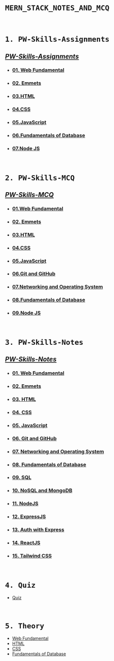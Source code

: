 # **`MERN_STACK_NOTES_AND_MCQ`**

<br>

# `1. PW-Skills-Assignments`
## [**_PW-Skills-Assignments_**](./PW-Skills-Assignments/ "PW-Skills-Assignments")
- ### [01. Web Fundamental](./PW-Skills-Assignments/01.%20Web%20Fundamental/ "Web Fundamental Assignments")
- ### [02. Emmets](./PW-Skills-Assignments/02.%20Emmets/ "Emmets Assignments")
- ### [03.HTML](./PW-Skills-Assignments/03.HTML/ "HTML Assignments")
- ### [04.CSS](./PW-Skills-Assignments/04.CSS/ "CSS Assignments")
- ### [05.JavaScript](./PW-Skills-Assignments/05.JavaScript/ "JavaScript Assignments")
- ### [06.Fundamentals of Database](./PW-Skills-Assignments/06.Fundamentals%20of%20Database/ "Fundamentals of Database")
- ### [07.Node JS](./PW-Skills-Assignments/07.Node%20JS/ "Node JS")

<br>

# `2. PW-Skills-MCQ`
## [**_PW-Skills-MCQ_**](./PW-Skills-MCQ/ "PW-Skills-MCQ")
- ### [01.Web Fundamental](./PW-Skills-MCQ/01.Web%20Fundamental/ "Web Fundamental MCQ")
- ### [02. Emmets](./PW-Skills-MCQ/02.Emmets/ "Emmets MCQ")
- ### [03.HTML](./PW-Skills-MCQ/03.HTML/ "HTML MCQ")
- ### [04.CSS](./PW-Skills-MCQ/04.CSS/ "CSS MCQ")
- ### [05.JavaScript](./PW-Skills-MCQ/05.JavaScript/ "JavaScript MCQ")
- ### [06.Git and GitHub](./PW-Skills-MCQ/06.Git%20and%20GitHub/ "Git and GitHub MCQ")
- ### [07.Networking and Operating System](./PW-Skills-MCQ/07.Networking%20and%20Operating%20System/ "Networking and Operating System MCQ")
- ### [08.Fundamentals of Database](./PW-Skills-MCQ/08.Fundamentals%20of%20Database/ "Fundamentals of Database")
- ### [09.Node JS](./PW-Skills-MCQ/09.Node%20JS/ "Node JS")

<br>

# `3. PW-Skills-Notes`
## [**_PW-Skills-Notes_**](./PW-Skills-Notes/ "PW-Skills-Notes")
- ### [01. Web Fundamental](./PW-Skills-Notes/01.%20Web-Fundamental/ "Web Fundamental Notes")
- ### [02. Emmets](./PW-Skills-Notes/02.%20Emmets/ "Emmets Notes")
- ### [03. HTML](./PW-Skills-Notes/03.%20HTML/ "HTML Notes")
- ### [04. CSS](./PW-Skills-Notes/04.%20CSS/ "CSS Notes")
- ### [05. JavaScript](./PW-Skills-Notes/05.%20JavaScript/ "JavaScript Notes")
- ### [06. Git and GitHub](./PW-Skills-Notes/06.%20Git%20and%20GitHub/ "Git and GitHub Notes")
- ### [07. Networking and Operating System](./PW-Skills-Notes/07.%20Networking%20and%20Operating%20System/ "Networking and Operating System Notes")
- ### [08. Fundamentals of Database](./PW-Skills-Notes/08.%20Fundamentals%20of%20Database/ "Fundamentals of Database")
- ### [09. SQL](./PW-Skills-Notes//09.%20SQL/ "SQL")
- ### [10. NoSQL and MongoDB](./PW-Skills-Notes/10.%20NoSQL%20and%20MongoDB/ "NoSQL and MongoDB")
- ### [11. NodeJS](./PW-Skills-Notes/11.%20NodeJS/ "NodeJS")
- ### [12. ExpressJS](./PW-Skills-Notes/12.%20ExpressJS/ "ExpressJS")
- ### [13. Auth with Express](./PW-Skills-Notes/13.%20Auth%20with%20Express/ "Auth with Express")
- ### [14. ReactJS](./PW-Skills-Notes/14.%20ReactJS/ "ReactJS")
- ### [15. Tailwind CSS](./PW-Skills-Notes/15.%20Tailwind%20CSS/ "Tailwind CSS")


<br>

# `4. Quiz`
- [Quiz](./Quiz "Quiz")

<br>

# `5. Theory` 
- [Web Fundamental](./Theory/01.%20Web%20Fundamental "Web Fundamental")
- [HTML](./Theory/02.%20HTML "HTML")
- [CSS](./Theory/03.%20CSS/ "CSS")
- [Fundamentals of Database](./Theory/06.%20Fundamentals%20of%20Database/ "Fundamentals of Database")
